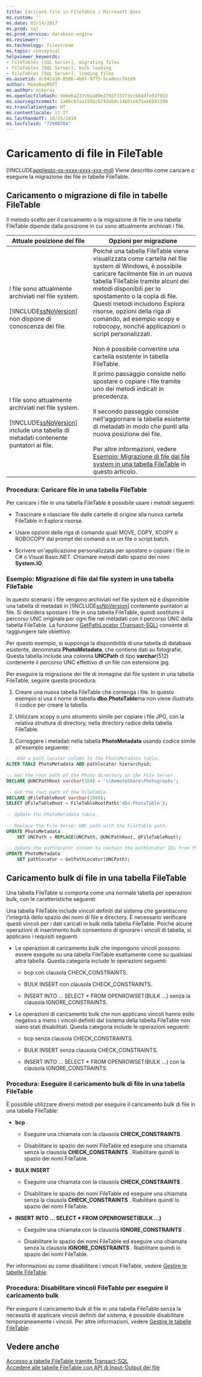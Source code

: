 ```yaml
---
title: Caricare file in FileTable | Microsoft Docs
ms.custom: ''
ms.date: 03/14/2017
ms.prod: sql
ms.prod_service: database-engine
ms.reviewer: ''
ms.technology: filestream
ms.topic: conceptual
helpviewer_keywords:
- FileTables [SQL Server], migrating files
- FileTables [SQL Server], bulk loading
- FileTables [SQL Server], loading files
ms.assetid: dc842a10-0586-4b0f-9775-5ca0ecc761d9
author: MikeRayMSFT
ms.author: mikeray
ms.openlocfilehash: de6e6a237c0aa80e2793f33373ec664dfe93f953
ms.sourcegitcommit: 2a06c87aa195bc6743ebdc14b91eb71ab6b91298
ms.translationtype: HT
ms.contentlocale: it-IT
ms.lasthandoff: 10/25/2019
ms.locfileid: "72908704"
---
```

# <a name="load-files-into-filetables"></a>Caricamento di file in FileTable
[!INCLUDE[appliesto-ss-xxxx-xxxx-xxx-md](../../includes/appliesto-ss-xxxx-xxxx-xxx-md.md)]
  Viene descritto come caricare o eseguire la migrazione dei file in tabelle FileTable.  
  
##  <a name="BasicsLoadNew"></a> Caricamento o migrazione di file in tabelle FileTable  
 Il metodo scelto per il caricamento o la migrazione di file in una tabella FileTable dipende dalla posizione in cui sono attualmente archiviati i file.  
  
|Attuale posizione dei file|Opzioni per migrazione|  
|-------------------------------|---------------------------|  
|I file sono attualmente archiviati nel file system.<br /><br /> [!INCLUDE[ssNoVersion](../../includes/ssnoversion-md.md)] non dispone di conoscenza dei file.|Poiché una tabella FileTable viene visualizzata come cartella nel file system di Windows, è possibile caricare facilmente file in un nuova tabella FileTable tramite alcuni dei metodi disponibili per lo spostamento o la copia di file. Questi metodi includono Esplora risorse, opzioni della riga di comando, ad esempio xcopy e robocopy, nonché applicazioni o script personalizzati.<br /><br /> Non è possibile convertire una cartella esistente in tabella FileTable.|  
|I file sono attualmente archiviati nel file system.<br /><br /> [!INCLUDE[ssNoVersion](../../includes/ssnoversion-md.md)] include una tabella di metadati contenente puntatori ai file.|Il primo passaggio consiste nello spostare o copiare i file tramite uno dei metodi indicati in precedenza.<br /><br /> Il secondo passaggio consiste nell'aggiornare la tabella esistente di metadati in modo che punti alla nuova posizione dei file.<br /><br /> Per altre informazioni, vedere [Esempio: Migrazione di file dal file system in una tabella FileTable](#HowToMigrateFiles) in questo articolo.|  
  
###  <a name="HowToLoadNew"></a> Procedura: Caricare file in una tabella FileTable  
Per caricare i file in una tabella FileTable è possibile usare i metodi seguenti:  
  
-   Trascinare e rilasciare file dalle cartelle di origine alla nuova cartella FileTable in Esplora risorse.  
  
-   Usare opzioni della riga di comando quali MOVE, COPY, XCOPY o ROBOCOPY dal prompt dei comandi o in un file o script batch.  
  
-   Scrivere un'applicazione personalizzata per spostare o copiare i file in C# o Visual Basic.NET. Chiamare metodi dallo spazio dei nomi **System.IO**.  
  
###  <a name="HowToMigrateFiles"></a> Esempio: Migrazione di file dal file system in una tabella FileTable  
 In questo scenario i file vengono archiviati nel file system ed è disponibile una tabella di metadati in [!INCLUDE[ssNoVersion](../../includes/ssnoversion-md.md)] contenente puntatori ai file. Si desidera spostare i file in una tabella FileTable, quindi sostituire il percorso UNC originale per ogni file nei metadati con il percorso UNC della tabella FileTable. La funzione [GetPathLocator &#40;Transact-SQL&#41;](../../relational-databases/system-functions/getpathlocator-transact-sql.md) consente di raggiungere tale obiettivo.  
  
 Per questo esempio, si supponga la disponibilità di una tabella di database esistente, denominata **PhotoMetadata**, che contiene dati su fotografie. Questa tabella include una colonna **UNCPath** di tipo **varchar**(512) contenente il percorso UNC effettivo di un file con estensione jpg.  
  
 Per eseguire la migrazione dei file di immagine dal file system in una tabella FileTable, seguire questa procedura:  
  
1.  Creare una nuova tabella FileTable che contenga i file. In questo esempio si usa il nome di tabella **dbo.PhotoTable**ma non viene illustrato il codice per creare la tabella.  
  
2.  Utilizzare xcopy o uno strumento simile per copiare i file JPG, con la relativa struttura di directory, nella directory radice della tabella FileTable.  
  
3.  Correggere i metadati nella tabella **PhotoMetadata** usando codice simile all'esempio seguente:  

```sql  
--  Add a path locator column to the PhotoMetadata table.  
ALTER TABLE PhotoMetadata ADD pathlocator hierarchyid;  
  
-- Get the root path of the Photo directory on the File Server.  
DECLARE @UNCPathRoot varchar(100) = '\\RemoteShare\Photographs';  
  
-- Get the root path of the FileTable.  
DECLARE @FileTableRoot varchar(1000);  
SELECT @FileTableRoot = FileTableRootPath('dbo.PhotoTable');  
  
-- Update the PhotoMetadata table.  
  
-- Replace the File Server UNC path with the FileTable path.  
UPDATE PhotoMetadata  
    SET UNCPath = REPLACE(UNCPath, @UNCPathRoot, @FileTableRoot);  
  
-- Update the pathlocator column to contain the pathlocator IDs from the FileTable.  
UPDATE PhotoMetadata  
    SET pathlocator = GetPathLocator(UNCPath);  
```  
  
##  <a name="BasicsBulkLoad"></a> Caricamento bulk di file in una tabella FileTable  
 Una tabella FileTable si comporta come una normale tabella per operazioni bulk, con le caratteristiche seguenti:  
  
 Una tabella FileTable include vincoli definiti dal sistema che garantiscono l'integrità dello spazio dei nomi di file e directory. È necessario verificare questi vincoli per i dati caricati in bulk nella tabella FileTable. Poiché alcune operazioni di inserimento bulk consentono di ignorare i vincoli di tabella, si applicano i requisiti seguenti.  
  
-   Le operazioni di caricamento bulk che impongono vincoli possono essere eseguite su una tabella FileTable esattamente come su qualsiasi altra tabella. Questa categoria include le operazioni seguenti:  
  
    -   bcp con clausola CHECK_CONSTRAINTS.  
  
    -   BULK INSERT con clausola CHECK_CONSTRAINTS.  
  
    -   INSERT INTO ... SELECT * FROM OPENROWSET(BULK ...) senza la clausola IGNORE_CONSTRAINTS.  
  
-   Le operazioni di caricamento bulk che non applicano vincoli hanno esito negativo a meno i vincoli definiti dal sistema della tabella FileTable non siano stati disabilitati. Questa categoria include le operazioni seguenti:  
  
    -   bcp senza clausola CHECK_CONSTRAINTS.  
  
    -   BULK INSERT senza clausola CHECK_CONSTRAINTS.  
  
    -   INSERT INTO ... SELECT * FROM OPENROWSET(BULK ...) con la clausola IGNORE_CONSTRAINTS.  
  
###  <a name="HowToBulkLoad"></a> Procedura: Eseguire il caricamento bulk di file in una tabella FileTable  
 È possibile utilizzare diversi metodi per eseguire il caricamento bulk di file in una tabella FileTable:  
  
-   **bcp**  
  
    -   Eseguire una chiamata con la clausola **CHECK_CONSTRAINTS** .  
  
    -   Disabilitare lo spazio dei nomi FileTable ed eseguire una chiamata senza la clausola **CHECK_CONSTRAINTS** . Riabilitare quindi lo spazio dei nomi FileTable.  
  
-   **BULK INSERT**  
  
    -   Eseguire una chiamata con la clausola **CHECK_CONSTRAINTS** .  
  
    -   Disabilitare lo spazio dei nomi FileTable ed eseguire una chiamata senza la clausola **CHECK_CONSTRAINTS** . Riabilitare quindi lo spazio dei nomi FileTable.  
  
-   **INSERT INTO ... SELECT \* FROM OPENROWSET(BULK ...)**  
  
    -   Eseguire una chiamata con la clausola **IGNORE_CONSTRAINTS** .  
  
    -   Disabilitare lo spazio dei nomi FileTable ed eseguire una chiamata senza la clausola **IGNORE_CONSTRAINTS** . Riabilitare quindi lo spazio dei nomi FileTable.  
  
 Per informazioni su come disabilitare i vincoli FileTable, vedere [Gestire le tabelle FileTable](../../relational-databases/blob/manage-filetables.md).  
  
###  <a name="disabling"></a> Procedura: Disabilitare vincoli FileTable per eseguire il caricamento bulk  
 Per eseguire il caricamento bulk di file in una tabella FileTable senza la necessità di applicare vincoli definiti dal sistema, è possibile disabilitare temporaneamente i vincoli. Per altre informazioni, vedere [Gestire le tabelle FileTable](../../relational-databases/blob/manage-filetables.md).  
  
## <a name="see-also"></a>Vedere anche  
 [Accesso a tabelle FileTable tramite Transact-SQL](../../relational-databases/blob/access-filetables-with-transact-sql.md)   
 [Accedere alle tabelle FileTable con API di Input-Output dei file](../../relational-databases/blob/access-filetables-with-file-input-output-apis.md)  
  
  
